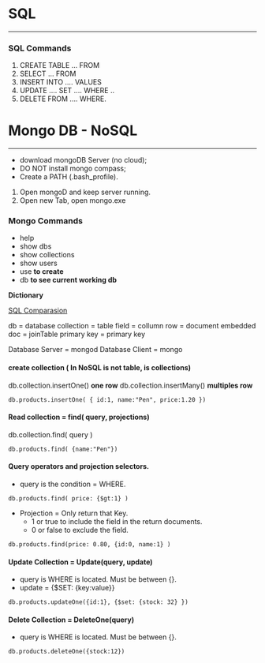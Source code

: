 # SQL
--------

### SQL Commands
1. CREATE TABLE ... FROM
2. SELECT ... FROM
3. INSERT INTO .... VALUES
4. UPDATE .... SET .... WHERE ..
5. DELETE FROM .... WHERE.


# Mongo DB - NoSQL
-----------------

- download mongoDB Server (no cloud);
- DO NOT install mongo compass;
- Create a PATH (.bash_profile).

1. Open mongoD and keep server running.
2. Open new Tab, open mongo.exe




### Mongo Commands

* help
* show dbs
* show collections
* show users
* use __to create__
* db __to see current working db__

__Dictionary__

[SQL Comparasion](https://docs.mongodb.com/manual/reference/sql-comparison/)


db              = database
collection      = table
field           = collumn
row             = document
embedded doc    = joinTable
primary key     = primary key

Database Server = mongod
Database Client = mongo


#### create collection ( In NoSQL is not table, is collections)

db.collection.insertOne()   __one row__
db.collection.insertMany()  __multiples row__


```
db.products.insertOne( { id:1, name:"Pen", price:1.20 })

```

#### Read collection = find( query, projections)

db.collection.find( query )   

```
db.products.find( {name:"Pen"})

```

#### Query operators and  projection selectors.

  * query is the condition = WHERE.

```
db.products.find( price: {$gt:1} )

```

* Projection = Only return that Key.
  * 1 or true to include the field in the return documents.
  * 0 or false to exclude the field.

```
db.products.find(price: 0.80, {id:0, name:1} )

```

#### Update Collection = Update(query, update)

- query is WHERE is located. Must be between {}.
- update = {$SET: {key:value}}

```
db.products.updateOne({id:1}, {$set: {stock: 32} })

```


#### Delete Collection = DeleteOne(query)

- query is WHERE is located. Must be between {}.

```
db.products.deleteOne({stock:12}) 

```
